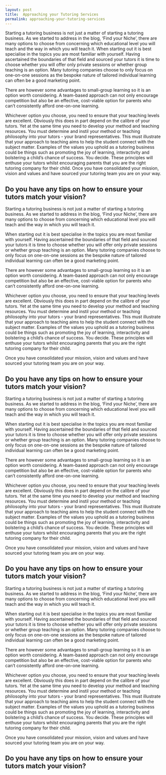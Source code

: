 ```yaml
---
layout: post
title:  Approaching your Tutoring Services
permalink: approaching-your-tutoring-services
---
```

Starting a tutoring business is not just a matter of starting a tutoring
business. As we started to address in the blog, ‘Find your Niche’, there are
many options to choose from concerning which educational level you will teach
and the way in which you will teach it. When starting out it is best
specialise in the topics you are most familiar with yourself. Having
ascertained the boundaries of that field and sourced your tutors it is time to
choose whether you will offer only private sessions or whether group teaching
is an option. Many tutoring companies choose to only focus on one-on-one
sessions as the bespoke nature of tailored individual learning can often be a
good marketing point.

There are however some advantages to small-group learning so it is an option
worth considering. A team-based approach can not only encourage competition
but also be an effective, cost-viable option for parents who can’t
consistently afford one-on-one learning.

Whichever option you choose, you need to ensure that your teaching levels are
excellent. Obviously this does in part depend on the calibre of your tutors.
Yet at the same time you need to develop your method and teaching resources.
You must determine and instil your method or teaching philosophy into your
tutors - your brand representatives. This must illustrate that your approach
to teaching aims to help the student connect with the subject matter. Examples
of the values you uphold as a tutoring business could be things such as
promoting the joy of learning, interactivity and bolstering a child’s chance
of success. You decide. These principles will enthuse your tutors whilst
encouraging parents that you are the right tutoring company for their child.
Once you have consolidated your mission, vision and values and have sourced
your tutoring team you are on your way.

##  Do you have any tips on how to ensure your tutors match your vision?

Starting a tutoring business is not just a matter of starting a tutoring
business. As we started to address in the blog, ‘Find your Niche’, there are
many options to choose from concerning which educational level you will teach
and the way in which you will teach it.

When starting out it is best specialise in the topics you are most familiar
with yourself. Having ascertained the boundaries of that field and sourced
your tutors it is time to choose whether you will offer only private sessions
or whether group teaching is an option. Many tutoring companies choose to only
focus on one-on-one sessions as the bespoke nature of tailored individual
learning can often be a good marketing point.

There are however some advantages to small-group learning so it is an option
worth considering. A team-based approach can not only encourage competition
but also be an effective, cost-viable option for parents who can’t
consistently afford one-on-one learning.

Whichever option you choose, you need to ensure that your teaching levels are
excellent. Obviously this does in part depend on the calibre of your tutors.
Yet at the same time you need to develop your method and teaching resources.
You must determine and instil your method or teaching philosophy into your
tutors - your brand representatives. This must illustrate that your approach
to teaching aims to help the student connect with the subject matter. Examples
of the values you uphold as a tutoring business could be things such as
promoting the joy of learning, interactivity and bolstering a child’s chance
of success. You decide. These principles will enthuse your tutors whilst
encouraging parents that you are the right tutoring company for their child.

Once you have consolidated your mission, vision and values and have sourced
your tutoring team you are on your way.

##  Do you have any tips on how to ensure your tutors match your vision?

Starting a tutoring business is not just a matter of starting a tutoring
business. As we started to address in the blog, ‘Find your Niche’, there are
many options to choose from concerning which educational level you will teach
and the way in which you will teach it.

When starting out it is best specialise in the topics you are most familiar
with yourself. Having ascertained the boundaries of that field and sourced
your tutors it is time to choose whether you will offer only private sessions
or whether group teaching is an option. Many tutoring companies choose to only
focus on one-on-one sessions as the bespoke nature of tailored individual
learning can often be a good marketing point.

There are however some advantages to small-group learning so it is an option
worth considering. A team-based approach can not only encourage competition
but also be an effective, cost-viable option for parents who can’t
consistently afford one-on-one learning.

Whichever option you choose, you need to ensure that your teaching levels are
excellent. Obviously this does in part depend on the calibre of your tutors.
Yet at the same time you need to develop your method and teaching resources.
You must determine and instil your method or teaching philosophy into your
tutors - your brand representatives. This must illustrate that your approach
to teaching aims to help the student connect with the subject matter. Examples
of the values you uphold as a tutoring business could be things such as
promoting the joy of learning, interactivity and bolstering a child’s chance
of success. You decide. These principles will enthuse your tutors whilst
encouraging parents that you are the right tutoring company for their child.

Once you have consolidated your mission, vision and values and have sourced
your tutoring team you are on your way.

##  Do you have any tips on how to ensure your tutors match your vision?

Starting a tutoring business is not just a matter of starting a tutoring
business. As we started to address in the blog, ‘Find your Niche’, there are
many options to choose from concerning which educational level you will teach
and the way in which you will teach it.

When starting out it is best specialise in the topics you are most familiar
with yourself. Having ascertained the boundaries of that field and sourced
your tutors it is time to choose whether you will offer only private sessions
or whether group teaching is an option. Many tutoring companies choose to only
focus on one-on-one sessions as the bespoke nature of tailored individual
learning can often be a good marketing point.

There are however some advantages to small-group learning so it is an option
worth considering. A team-based approach can not only encourage competition
but also be an effective, cost-viable option for parents who can’t
consistently afford one-on-one learning.

Whichever option you choose, you need to ensure that your teaching levels are
excellent. Obviously this does in part depend on the calibre of your tutors.
Yet at the same time you need to develop your method and teaching resources.
You must determine and instil your method or teaching philosophy into your
tutors - your brand representatives. This must illustrate that your approach
to teaching aims to help the student connect with the subject matter. Examples
of the values you uphold as a tutoring business could be things such as
promoting the joy of learning, interactivity and bolstering a child’s chance
of success. You decide. These principles will enthuse your tutors whilst
encouraging parents that you are the right tutoring company for their child.

Once you have consolidated your mission, vision and values and have sourced
your tutoring team you are on your way.

##  Do you have any tips on how to ensure your tutors match your vision?
